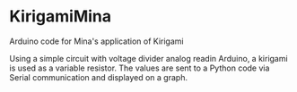 # KirigamiMina
Arduino code for Mina's application of Kirigami

Using a simple circuit with voltage divider analog readin Arduino, a kirigami is used as a variable resistor.
The values are sent to a Python code via Serial communication and displayed on a graph.
